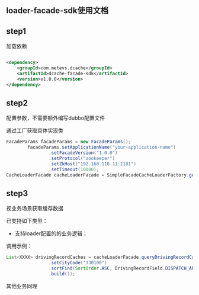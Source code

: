 ## loader-facade-sdk使用文档

## step1

加载依赖

```xml

<dependency>
    <groupId>com.metevs.dcache</groupId>
    <artifactId>dcache-facade-sdk</artifactId>
    <version>v1.0.0</version>
</dependency>

```

## step2 

配置参数，不需要额外编写dubbo配置文件

通过工厂获取具体实现类

```java
FacadeParams facadeParams = new FacadeParams();
        facadeParams.setApplicationName("your-application-name")
                .setFacadeVersion("1.0.0")
                .setProtocol("zookeeper")
                .setZkHost("192.168.110.11:2181")
                .setTimeout(10000);
CacheLoaderFacade cacheLoaderFacade = SimpleFacadeCacheLoaderFactory.getInstance(facadeParams);        

```

## step3 

视业务场景获取缓存数据

已支持如下类型：

* 支持loader配置的的业务逻辑；

调用示例：

```java
List<XXXX> drivingRecordCaches = cacheLoaderFacade.queryDrivingRecordCache(DrTeamQueryParam.newDrivingRecordBuilder()
                .setCityCode("330100")
                .sortFind(SortOrder.ASC, DrivingRecordField.DISPATCH_ARRIVE_TIME)
                .build());

```

其他业务同理